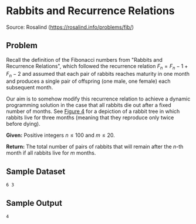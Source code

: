 
Rabbits and Recurrence Relations
================================

Source: Rosalind (https://rosalind.info/problems/fib/)

Problem
-------

Recall the definition of the Fibonacci numbers from "Rabbits and Recurrence Relations", which followed the recurrence relation $F_n = F_n−1 + F_n−2$ and assumed that each pair of rabbits reaches maturity in one month and produces a single pair of offspring (one male, one female) each subsequent month.

Our aim is to somehow modify this recurrence relation to achieve a dynamic programming solution in the case that all rabbits die out after a fixed number of months. See [Figure 4](https://rosalind.info/media/problems/fibd/mortal_rabbit_tree.png) for a depiction of a rabbit tree in which rabbits live for three months (meaning that they reproduce only twice before dying).

**Given:** Positive integers $n \leq 100$ and $m \leq 20$.

**Return:** The total number of pairs of rabbits that will remain after the $n$-th month if all rabbits live for $m$ months.


Sample Dataset
--------------
```
6 3
```

Sample Output
-------------
```
4
```
